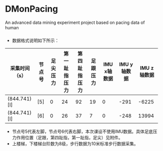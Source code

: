 # DMonPacing
An advanced data mining experiment project based on pacing data of human
###


* 数据格式说明如下所示：
 
 | 采集时间（s）| 节点号 | 足尖压力| 第一趾指压力 | 第四趾指压力 | 足跟压力 | IMU x轴数据 | IMU y轴数据 | IMU z轴数据 |
 | ---------- | ----- | ------ | ---------- | ---------- | ---- | ---- | ---- | ---- |
 |(844.741)[I]| [5]| 0| 24| 92| 19| 0| -291|-6225|                            
 |(844.741)[I]| [6]| 0| 26| 37| 7|  0| -248|13994

* 节点号5代表左脚，节点号6代表右脚，本次课设不使用IMU数据。具体足底压力作用位置（足跟，第四趾指，第一趾指，足尖）见附件。
* 上楼梯，下楼梯台阶数为8级，步行数据为10米标准步行数据采集。
